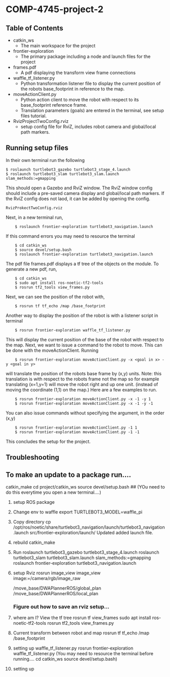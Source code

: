 # COMP-4745-project-2

## Table of Contents

- catkin_ws
    - The main workspace for the project
- frontier-exploration
    - The primary package including a node and launch files for the project
- frames.pdf
    - A pdf displaying the transform view frame connections
- waffle_tf_listener.py
    - Python transformation listener file to display the current position of the robots
    base_footprint in reference to the map.
- moveActionClient.py
    - Python action client to move the robot with respect to its base_footprint reference frame.
    - Translation parameters (goals) are entered in the terminal, see setup files tutorial.
- RvizProjectTwoConfig.rviz
    - setup config file for RviZ, includes robot camera and global/local path markers.


## Running setup files

In their own terminal run the following

```console
$ roslaunch turtlebot3_gazebo turtlebot3_stage_4.launch
$ roslaunch turtlebot3_slam turtlebot3_slam.launch slam_methods:=gmapping
```

This should open a Gazebo and RviZ window.
The RviZ window config should include a pre-saved camera display and global/local path markers.
If the RviZ config does not laod, it can be added by opening the config.
```console
RvizProkectTwoConfig.rviz
```

Next, in a new terminal run,
```console
    $ roslaunch frontier-exploration turtlebot3_navigation.launch
```
If this command errors you may need to resource the terminal
```console
    $ cd catkin_ws
    $ source devel/setup.bash
    $ roslaunch frontier-exploration turtlebot3_navigation.launch
```
The pdf file frames.pdf displays a tf tree of the objects on the module.
To generate a new pdf, run,
```console
    $ cd catkin_ws
    $ sudo apt install ros-noetic-tf2-tools
    $ rosrun tf2_tools view_frames.py
```
Next, we can see the position of the robot with,
```console
    $ rosrun tf tf_echo /map /base_footprint
```
Another way to display the position of the robot is with a listener script in terminal
```console
    $ rosrun frontier-exploration waffle_tf_listener.py
```
This will display the current position of the base of the robot with respect to the map.
Next, we want to issue a command to the robot to move.
This can be done with the moveActionClient.
Running
```console
    $ rosrun frontier-exploration moveActionClient.py -x <goal in x> -y <goal in y>
```
will translate the position of the robots base frame by (x,y) units.
Note: this translation is with respect to the robots frame not the map so for example
translating (x=1,y=1) will move the robot right and up one unit. (instead of moving the coordinate (1,1) on the map.)
Here are a few examples to run.
```console
    $ rosrun frontier-exploration moveActionClient.py -x -1 -y 1
    $ rosrun frontier-exploration moveActionClient.py -x -1 -y -1
```
You can also issue commands without specifying the argument, in the order (x,y)
```console
    $ rosrun frontier-exploration moveActionClient.py -1 1
    $ rosrun frontier-exploration moveActionClient.py -1 -1
```
This concludes the setup for the project.

##  Troubleshooting



## To make an update to a package run....


catkin_make
cd project/catkin_ws
source devel/setup.bash  ## (YOu need to do this everytime you open a new terminal....)

1) setup ROS package

2) Change env to waffle
    export TURTLEBOT3_MODEL=waffle_pi
3) Copy directory
    cp /opt/ros/noetic/share/turtlebot3_navigation/launch/turtlebot3_navigation.launch src/frontier-exploration/launch/
    Updated added launch file.

4) rebuild catkin_make

5) Run
    roslaunch turtlebot3_gazebo turtlebot3_stage_4.launch
    roslaunch turtlebot3_slam turtlebot3_slam.launch slam_methods:=gmapping
    roslaunch frontier-exploration turtlebot3_navigation.launch

6) setup Rviz
    rosrun image_view image_view image:=/camera/rgb/image_raw

    /move_base/DWAPlannerROS/global_plan
    /move_base/DWAPlannerROS/local_plan

    ### Figure out how to save an rviz setup...

 7) where am I?
    View the tf tree rosrun tf view_frames
    sudo apt install ros-noetic-tf2-tools
    rosrun tf2_tools view_frames.py

8) Current transform between robot and map
    rosrun tf tf_echo /map /base_footprint

9) setting up waffle_tf_listener.py
    rosrun frontier-exploration waffle_tf_listener.py
    (You may need to resource the terminal before running....
        cd catkin_ws
        source devel/setup.bash)

10) setting up 
    







